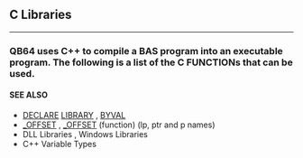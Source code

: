## C Libraries
---

### QB64 uses C++ to compile a BAS program into an executable program. The following is a list of the C FUNCTIONs that can be used.

#### SEE ALSO
* [DECLARE](./DECLARE.md) [LIBRARY](./LIBRARY.md) , [BYVAL](./BYVAL.md)
* [_OFFSET](./_OFFSET.md) , [_OFFSET](./_OFFSET.md) (function) (lp, ptr and p names)
* DLL Libraries , Windows Libraries
* C++ Variable Types
